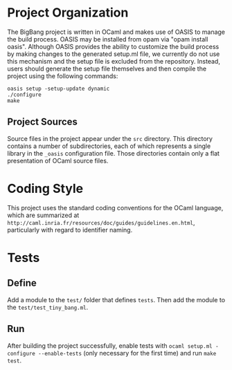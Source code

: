 Project Organization
====================

The BigBang project is written in OCaml and makes use of OASIS to manage the
build process.  OASIS may be installed from opam via "opam install oasis".
Although OASIS provides the ability to customize the build process by making
changes to the generated setup.ml file, we currently do not use this mechanism
and the setup file is excluded from the repository.  Instead, users should
generate the setup file themselves and then compile the project using the
following commands:

    oasis setup -setup-update dynamic
    ./configure
    make


Project Sources
---------------

Source files in the project appear under the `src` directory.  This directory
contains a number of subdirectories, each of which represents a single library
in the `_oasis` configuration file.  Those directories contain only a flat
presentation of OCaml source files.


Coding Style
============

This project uses the standard coding conventions for the OCaml language, which
are summarized at `http://caml.inria.fr/resources/doc/guides/guidelines.en.html`,
particularly with regard to identifier naming.

Tests
=====

Define
------

Add a module to the `test/` folder that defines `tests`. Then add the module to
the `test/test_tiny_bang.ml`.

Run
---

After building the project successfully, enable tests with `ocaml setup.ml
-configure --enable-tests` (only necessary for the first time) and run `make test`.
